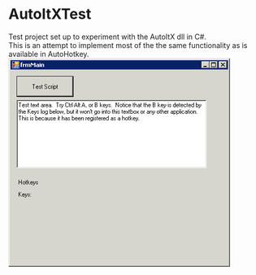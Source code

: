 AutoItXTest
===========

Test project set up to experiment with the AutoItX dll in C#.  
This is an attempt to implement most of the the same functionality as is available in AutoHotkey.
![ScreenShot](https://github.com/jdunne525/AutoitXTest/blob/master/screenshot.PNG?raw=true)